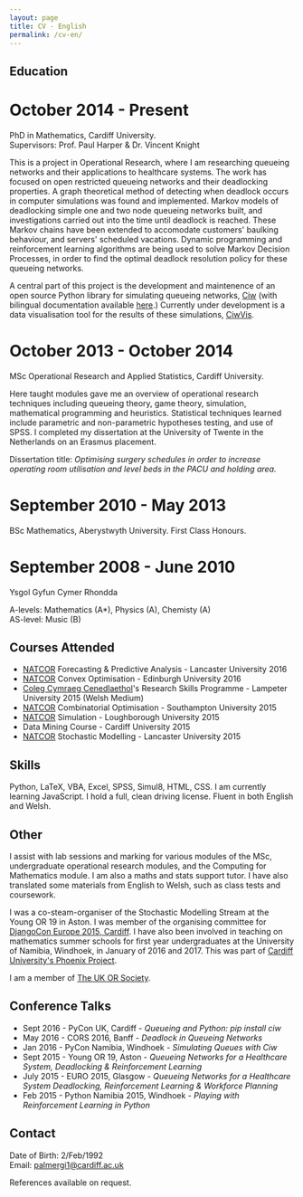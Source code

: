 ```yaml
---
layout: page
title: CV - English
permalink: /cv-en/
---
```


## Education

# October 2014 - Present

PhD in Mathematics, Cardiff University.  
Supervisors: Prof. Paul Harper & Dr. Vincent Knight

This is a project in Operational Research, where I am researching queueing networks and their applications to healthcare systems. The work has focused on open restricted queueing networks and their deadlocking properties. A graph theoretical method of detecting when deadlock occurs in computer simulations was found and implemented. Markov models of deadlocking simple one and two node queueing networks built, and investigations carried out into the time until deadlock is reached. These Markov chains have been extended to accomodate customers' baulking behaviour, and servers' scheduled vacations. Dynamic programming and reinforcement learning algorithms are being used to solve Markov Decision Processes, in order to find the optimal deadlock resolution policy for these queueing networks.

A central part of this project is the development and maintenence of an open source Python library for simulating queueing networks, [Ciw](https://github.com/CiwPython/Ciw) (with bilingual documentation available [here](http://ciw.readthedocs.io/).) Currently under development is a data visualisation tool for the results of these simulations, [CiwVis](https://ciwpython.github.io/CiwVis/).

# October 2013 - October 2014

MSc Operational Research and Applied Statistics, Cardiff University.

Here taught modules gave me an overview of operational research techniques including queueing theory, game theory, simulation, mathematical programming and heuristics. Statistical techniques learned include parametric and non-parametric hypotheses testing, and use of SPSS.
I completed my dissertation at the University of Twente in the Netherlands on an Erasmus placement.

Dissertation title: *Optimising surgery schedules in order to increase operating room utilisation and level beds in the PACU and holding area.*

# September 2010 - May 2013

BSc Mathematics, Aberystwyth University. First Class Honours.

# September 2008 - June 2010

Ysgol Gyfun Cymer Rhondda

A-levels: Mathematics (A*), Physics (A), Chemisty (A)  
AS-level: Music (B)



## Courses Attended

* [NATCOR](http://www.natcor.ac.uk) Forecasting & Predictive Analysis - Lancaster University 2016
* [NATCOR](http://www.natcor.ac.uk) Convex Optimisation - Edinburgh University 2016
* [Coleg Cymraeg Cenedlaethol](http://www.colegcymraeg.ac.uk/en/)'s Research Skills Programme - Lampeter University 2015 (Welsh Medium)
* [NATCOR](http://www.natcor.ac.uk) Combinatorial Optimisation - Southampton University 2015
* [NATCOR](http://www.natcor.ac.uk) Simulation - Loughborough University 2015
* Data Mining Course - Cardiff University 2015
* [NATCOR](http://www.natcor.ac.uk) Stochastic Modelling - Lancaster University 2015


## Skills

Python, LaTeX, VBA, Excel, SPSS, Simul8, HTML, CSS. I am currently learning JavaScript. I hold a full, clean driving license. Fluent in both English and Welsh.

## Other

I assist with lab sessions and marking for various modules of the MSc, undergraduate operational research modules, and the Computing for Mathematics module. I am also a maths and stats support tutor. I have also translated some materials from English to Welsh, such as class tests and coursework.

I was a co-steam-organiser of the Stochastic Modelling Stream at the Young OR 19 in Aston. I was member of the organising committee for [DjangoCon Europe 2015, Cardiff](http://2015.djangocon.eu/). I have also been involved in teaching on mathematics summer schools for first year undergraduates at the University of Namibia, Windhoek, in January of 2016 and 2017. This was part of [Cardiff University's Phoenix Project](http://www.cardiff.ac.uk/about/our-profile/our-values/engagement/transforming-communities/the-phoenix-project).

I am a member of [The UK OR Society](https://www.theorsociety.com).


## Conference Talks

* Sept 2016 - PyCon UK, Cardiff - *Queueing and Python: pip install ciw*
* May 2016 - CORS 2016, Banff - *Deadlock in Queueing Networks*
* Jan 2016 - PyCon Namibia, Windhoek - *Simulating Queues with Ciw*
* Sept 2015 - Young OR 19, Aston - *Queueing Networks for a Healthcare System, Deadlocking & Reinforcement Learning*
* July 2015 - EURO 2015, Glasgow - *Queueing Networks for a Healthcare System Deadlocking, Reinforcement Learning & Workforce Planning*
* Feb 2015 - Python Namibia 2015, Windhoek - *Playing with Reinforcement Learning in Python*


## Contact

Date of Birth: 2/Feb/1992  
Email: palmergi1@cardiff.ac.uk

References available on request.
